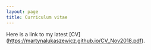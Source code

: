 ```yaml
---
layout: page
title: Curriculum vitae
---
```


Here is a link to my latest [CV] (https://martynalukaszewicz.github.io/CV_Nov2018.pdf).


